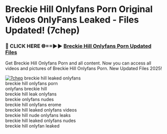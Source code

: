 # Breckie Hill Onlyfans Porn Original Videos 0nlyFans Leaked - Files Updated! (7chep)

<h3>🔴 CLICK HERE 🌐==►► <a href="https://tinyurl.com/2jnfzry5" rel="nofollow">Breckie Hill Onlyfans Porn Updated Files</a></h3>

Get Breckie Hill Onlyfans Porn and all content. Now you can access all videos and pictures of Breckie Hill Onlyfans Porn. New Updated Files 2025!

[![7chep](https://i.imgur.com/GyGTBgg.gif)](https://tinyurl.com/2jnfzry5)
breckie hill leaked onlyfans<br>
breckie hill onlyfans porn<br>
onlyfans breckie hill<br>
breckie hill leak onlyfans<br>
breckie onlyfans nudes<br>
breckie hill onlyfans erome<br>
breckie hill leaked onlyfans videos<br>
breckie hill nude onlyfans leaks<br>
breckie hill leaked onlyfans nudes<br>
breckie hill onlyfan leaked